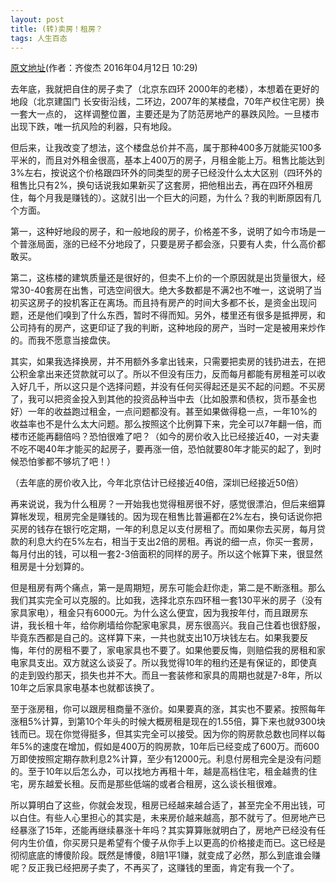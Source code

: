 ```yaml
---
layout: post
title: (转)卖房！租房？
tags: 人生百态
---
```

[原文地址](http://qijunjie.baijia.baidu.com/article/403791)(作者：齐俊杰 2016年04月12日 10:29)

去年底，我就把自住的房子卖了（北京东四环 2000年的老楼），本想着在更好的地段（北京建国门 长安街沿线，二环边，2007年的某楼盘，70年产权住宅房）换一套大一点的， 这样调整位置，主要还是为了防范房地产的暴跌风险。一旦楼市出现下跌，唯一抗风险的利器，只有地段。

但后来，让我改变了想法，这个楼盘总价并不高，属于那种400多万就能买100多平米的，而且对外租金很高，基本上400万的房子，月租金能上万。租售比能达到3%左右，按说这个价格跟四环外的同类型的房子已经没什么太大区别（四环外的租售比只有2%，换句话说我如果新买了这套房，把他租出去，再在四环外租房住，每个月我是赚钱的）。这就引出一个巨大的问题，为什么？我的判断原因有几个方面。

第一，这种好地段的房子，和一般地段的房子，价格差不多，说明了如今市场是一个普涨局面，涨的已经不分地段了，只要是房子都会涨，只要有人卖，什么高价都敢买。

第二，这栋楼的建筑质量还是很好的，但卖不上价的一个原因就是出货量很大，经常30-40套房在出售，可选空间很大。绝大多数都是不满2也不唯一，这说明了当初买这房子的投机客正在离场。而且持有房产的时间大多都不长，是资金出现问题，还是他们嗅到了什么东西，暂时不得而知。另外，楼里还有很多是抵押房，和公司持有的房产，这更印证了我的判断，这种地段的房产，当时一定是被用来炒作的。而我不愿意当接盘侠。

其实，如果我选择换房，并不用额外多拿出钱来，只需要把卖房的钱扔进去，在把公积金拿出来还贷款就可以了。所以不但没有压力，反而每月都能有房租差可以收入好几千，所以这只是个选择问题，并没有任何买得起还是买不起的问题。不买房了，我可以把资金投入到其他的投资品种当中去（比如股票和债权，货币基金也好）一年的收益跑过租金，一点问题都没有。甚至如果做得稳一点，一年10%的收益率也不是什么太大问题。那么按照这个比例算下来，完全可以7年翻一倍，而楼市还能再翻倍吗？恐怕很难了吧？（如今的房价收入比已经接近40，一对夫妻不吃不喝40年才能买的起房子，要再涨一倍，恐怕就要80年才能买的起了，到时候恐怕爹都不够坑了吧！）

（去年底的房价收入比，今年北京估计已经接近40倍，深圳已经接近50倍）

再来说说，我为什么租房？一开始我也觉得租房很不好，感觉很漂泊，但后来细算算帐发现，租房完全是赚钱的。因为现在租售比普遍都在2%左右，换句话说你把买房的钱存在银行吃定期，一年的利息足以支付房租了。而如果你去买房，每月贷款的利息大约在5%左右，相当于支出2倍的房租。再说的细一点，你买一套房，每月付出的钱，可以租一套2-3倍面积的同样的房子。所以这个帐算下来，很显然租房是十分划算的。

但是租房有两个痛点，第一是周期短，房东可能会赶你走，第二是不断涨租。那么我们其实完全可以克服的。比如我，选择北京东四环租一套130平米的房子（没有家具家电），租金只有6000元。为什么这么便宜，因为我按年付，而且跟房东讲，我长租十年，给你刷墙给你配家电家具，房东很高兴。我自己住着也很舒服，毕竟东西都是自己的。这样算下来，一共也就支出10万块钱左右。如果我要反悔，年付的房租不要了，家电家具也不要了。如果他要反悔，则赔偿我的房租和家电家具支出。双方就这么谈妥了。所以我觉得10年的租约还是有保证的，即使真的走到毁约那天，损失也并不大。而且一套装修和家具的周期也就是7-8年，所以10年之后家具家电基本也就都该换了。

至于涨房租，你可以跟房租商量不涨价。如果要真的涨，其实也不要紧。按照每年涨租5%计算，到第10个年头的时候大概房租是现在的1.55倍，算下来也就9300块钱而已。现在你觉得挺多，但其实完全可以接受。因为你的购房款总数也同样以每年5%的速度在增加，假如是400万的购房款，10年后已经变成了600万。而600万即使按照定期存款利息2%计算，至少有12000元。利息付房租完全是没有问题的。至于10年以后怎么办，可以找地方再租十年，越是高档住宅，租金越贵的住宅，房东越爱长租。反而是那些低端的或者合租房，这么谈长租很难。

所以算明白了这些，你就会发现，租房已经越来越合适了，甚至完全不用出钱，可以白住。有些人心里担心的其实是，未来房价越来越高，那不就亏了。但房地产已经暴涨了15年，还能再继续暴涨十年吗？其实算算账就明白了，房地产已经没有任何内生价值，你买房只是希望有个傻子从你手上以更高的价格接走而已。这已经是彻彻底底的博傻阶段。既然是博傻，8赔1平1赚，就变成了必然，那么到底谁会赚呢？反正我已经把房子卖了，不再买了，这赚钱的里面，肯定有我一个了。